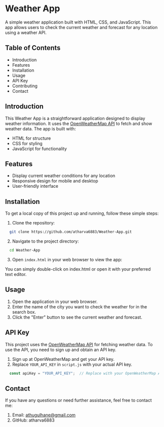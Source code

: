 # Weather App 

A simple weather application built with HTML, CSS, and JavaScript. This app allows users to check the current weather and forecast for any location using a weather API. 


## Table of Contents

- Introduction
- Features
- Installation
- Usage
- API Key
- Contributing
- Contact


## Introduction

This Weather App is a straightforward application designed to display weather information. It uses the [OpenWeatherMap API](https://openweathermap.org/api) to fetch and show weather data. The app is built with:

- HTML for structure
- CSS for styling
- JavaScript for functionality


## Features

- Display current weather conditions for any location
- Responsive design for mobile and desktop
- User-friendly interface


## Installation

To get a local copy of this project up and running, follow these simple steps:

1. Clone the repository:

```bash
  git clone https://github.com/atharva6883/Weather-App.git
```
2. Navigate to the project directory:

```bash
  cd Weather-App
```
3. Open `index.html` in your web browser to view the app:

  You can simply double-click on index.html or open it with your preferred text editor.


## Usage

1. Open the application in your web browser.
2. Enter the name of the city you want to check the weather for in the search box.
3. Click the "Enter" button to see the current weather and forecast.


## API Key 

This project uses the [OpenWeatherMap API](https://openweathermap.org/api) for fetching weather data. To use the API, you need to sign up and obtain an API key.

1. Sign up at OpenWeatherMap and get your API key.
2. Replace `YOUR_API_KEY` in `script.js` with your actual API key.

```js
  const apiKey = "YOUR_API_KEY";  // Replace with your OpenWeatherMap API key
```


## Contact

If you have any questions or need further assistance, feel free to contact me:

1. Email: athugulhane@gmail.com
2. GitHub: atharva6883


















